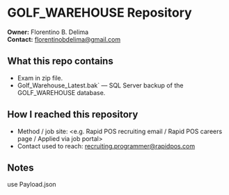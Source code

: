 # GOLF_WAREHOUSE Repository

**Owner:** Florentino B. Delima  
**Contact:** florentinobdelima@gmail.com

## What this repo contains
- Exam in zip file.
- Golf_Warehouse_Latest.bak` — SQL Server backup of the GOLF_WAREHOUSE database.


## How I reached this repository
- Method / job site: <e.g. Rapid POS recruiting email / Rapid POS careers page / Applied via job portal>
- Contact used to reach: recruiting.programmer@rapidpos.com

## Notes
use Payload.json 
